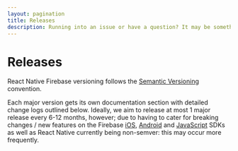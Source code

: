 ```yaml
---
layout: pagination
title: Releases
description: Running into an issue or have a question? It may be something which we have added to our Frequently Asked Questions
---
```


# Releases

React Native Firebase versioning follows the [Semantic Versioning](https://semver.org/) convention.

Each major version gets its own documentation section with detailed change logs outlined below. Ideally, we aim to release at most 1 major release every 6-12 months, however; due to having to cater for breaking changes / new features on the Firebase [iOS](https://firebase.google.com/support/release-notes/ios), [Android](https://firebase.google.com/support/release-notes/android) and [JavaScript](https://firebase.google.com/support/release-notes/js) SDKs as well as React Native currently being non-semver: this may occur more frequently.
